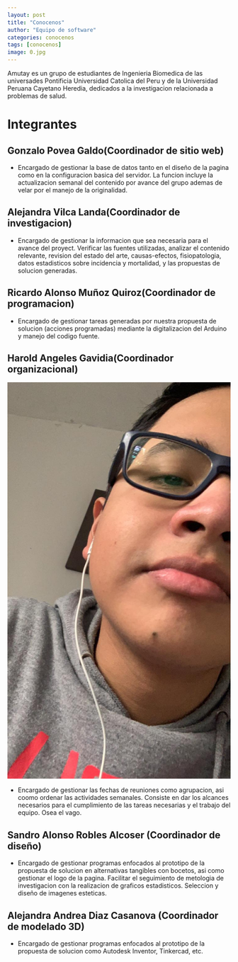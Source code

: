 ```yaml
---
layout: post
title: "Conocenos"
author: "Equipo de software"
categories: conocenos
tags: [conocenos]
image: 0.jpg
---
```


Amutay es un grupo de estudiantes de Ingenieria Biomedica de las universades Pontificia Universidad Catolica del Peru y de la Universidad Peruana Cayetano Heredia, dedicados a la investigacion relacionada a problemas de salud. 

# Integrantes

## Gonzalo Povea Galdo(Coordinador de sitio web)

* Encargado de gestionar la base de datos tanto en el diseño de la pagina como en la configuracion basica del servidor. La funcion incluye la actualizacion semanal del contenido por avance del grupo ademas de velar por el manejo de la originalidad.

## Alejandra Vilca Landa(Coordinador de investigacion)

* Encargado de gestionar la informacion que sea necesaria para el avance del proyect. Verificar las fuentes utilizadas, analizar el contenido relevante, revision del estado del arte, causas-efectos, fisiopatologia, datos estadisticos sobre incidencia y mortalidad, y las propuestas de solucion generadas.

## Ricardo Alonso Muñoz Quiroz(Coordinador de programacion)

* Encargado de gestionar tareas generadas por nuestra propuesta de solucion (acciones programadas) mediante la digitalizacion del Arduino y manejo del codigo fuente. 

## Harold Angeles Gavidia(Coordinador organizacional)

![alt text](https://raw.githubusercontent.com/GonzaloUPCH/Grupo13.github.io/prueba-3/assets/img/Harold.jpeg)

* Encargado de gestionar las fechas de reuniones como agrupacion, asi coomo ordenar las actividades semanales. Consiste en dar los alcances necesarios para el cumplimiento de las tareas necesarias y el trabajo del equipo. Osea el vago.
 


## Sandro Alonso Robles Alcoser (Coordinador de diseño)

* Encargado de gestionar programas enfocados al prototipo de la propuesta de solucion en alternativas tangibles con bocetos, asi como gestionar el logo de la pagina. Facilitar el seguimiento de metologia de investigacion con la realizacion de graficos estadisticos. Seleccion y diseño de imagenes esteticas.

## Alejandra Andrea Diaz Casanova (Coordinador de modelado 3D)

* Encargado de gestionar programas enfocados al prototipo de la propuesta de solucion como Autodesk Inventor, Tinkercad, etc.

